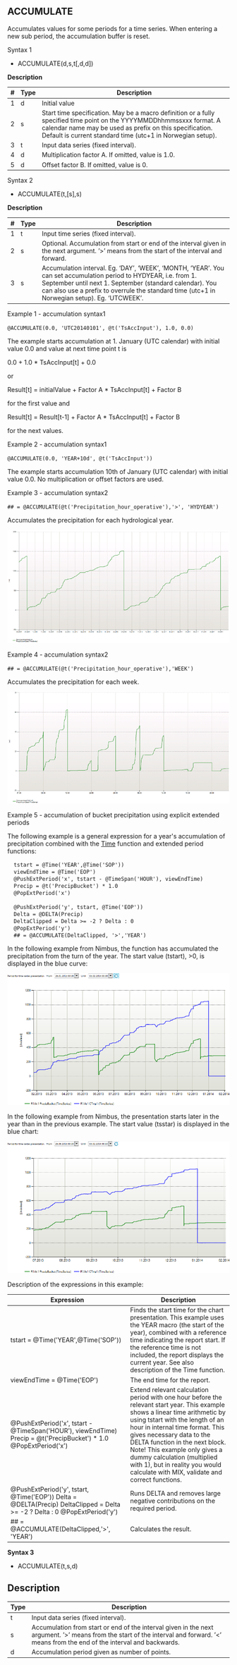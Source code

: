 ## ACCUMULATE
Accumulates values for some periods for a time series. When entering a new sub
period, the accumulation buffer is reset.

  Syntax 1

- ACCUMULATE(d,s,t[,d,d])


**Description**


| # | Type | Description |
|---|---|---|
| 1 | d | Initial value |
| 2 | s | Start time specification. May be a macro definition or a fully specified time point on the YYYYMMDDhhmmssxxx format. A calendar name may be used as prefix on this specification. Default is current standard time (utc+1 in Norwegian setup). |
| 3 | t | Input data series (fixed interval). |
| 4 | d | Multiplication factor A. If omitted, value is 1.0. |
| 5 | d | Offset factor B. If omitted, value is 0. |



  Syntax 2

- ACCUMULATE(t,[s],s)


**Description**

| # | Type | Description |
|---|---|---|
| 1 | t | Input time series (fixed interval). |
| 2 | s | Optional. Accumulation from start or end of the interval given in the next argument. ’>’ means from the start of the interval and forward. |
| 3 | s | Accumulation interval. Eg. ‘DAY’, ‘WEEK’, ‘MONTH, ‘YEAR’. You can set accumulation period to HYDYEAR, i.e. from 1. September until next 1. September (standard calendar). You can also use a prefix to overrule the standard time (utc+1 in Norwegian setup). Eg. ‘UTCWEEK’. |



Example 1 - accumulation syntax1

`@ACCUMULATE(0.0, 'UTC20140101', @t('TsAccInput'), 1.0, 0.0)`

The example starts accumulation at 1. January (UTC calendar) with initial value
0.0 and value at next time point t is

0.0 + 1.0 * TsAccInput[t] + 0.0

or

Result[t] = initialValue + Factor A * TsAccInput[t] + Factor B

for the first value and

Result[t] = Result[t-1] + Factor A * TsAccInput[t] + Factor B

for the next values.

Example 2 - accumulation syntax1

`@ACCUMULATE(0.0, 'YEAR+10d', @t('TsAccInput'))`

The example starts accumulation 10th of January (UTC calendar) with initial
value 0.0. No multiplication or offset factors are used.

Example 3 - accumulation syntax2

`## = @ACCUMULATE(@t('Precipitation_hour_operative'),'>', 'HYDYEAR')`

Accumulates the precipitation for each hydrological year.

![](Images/ex_accumulate.png)

Example 4 - accumulation syntax2

`## = @ACCUMULATE(@t('Precipitation_hour_operative'),'WEEK')`

Accumulates the precipitation for each week.

![](Images/ex_accumulate2.png)



Example 5 - accumulation of bucket precipitation using explicit extended periods

The following example is a general expression for a year's accumulation of
precipitation combined with the [Time](../functions/time.md) function and extended
period functions:

```
  tstart = @Time('YEAR',@Time('SOP'))
  viewEndTime = @Time('EOP')
  @PushExtPeriod('x', tstart - @TimeSpan('HOUR'), viewEndTime)
  Precip = @t('PrecipBucket') * 1.0
  @PopExtPeriod('x')

  @PushExtPeriod('y', tstart, @Time('EOP'))
  Delta = @DELTA(Precip)
  DeltaClipped = Delta >= -2 ? Delta : 0
  @PopExtPeriod('y')
  ## = @ACCUMULATE(DeltaClipped, '>','YEAR')
```

In the following example from Nimbus, the function has accumulated the
precipitation from the turn of the year. The start value (tstart), >0, is
displayed in the blue curve:

  ![](Images/ex_accumulate3.png)



In the following example from Nimbus, the presentation starts later in the year
than in the previous example. The start value (tsstar) is displayed in the blue
chart:

  ![](Images/ex_accumulate4.png)



  Description of the expressions in this example:



| Expression | Description |
|---|---|
| tstart = @Time('YEAR',@Time('SOP')) | Finds the start time for the chart presentation. This example uses the YEAR macro (the start of the year), combined with a reference time indicating the report start. If the reference time is not included, the report displays the current year. See also description of the Time function. |
| viewEndTime = @Time('EOP') | The end time for the report. |
| @PushExtPeriod('x', tstart - @TimeSpan('HOUR'), viewEndTime) Precip = @t('PrecipBucket') * 1.0 @PopExtPeriod('x') | Extend relevant calculation period with one hour before the relevant start year. This example shows a linear time arithmetic by using tstart with the length of an hour in internal time format. This gives necessary data to the DELTA function in the next block. Note! This example only gives a dummy calculation (multiplied with 1), but in reality you would calculate with MIX, validate and correct functions. |
| @PushExtPeriod('y', tstart, @Time('EOP')) Delta = @DELTA(Precip) DeltaClipped = Delta >= -2 ? Delta : 0 @PopExtPeriod('y') | Runs DELTA and removes large negative contributions on the required period. |
| ## = @ACCUMULATE(DeltaClipped,'>', 'YEAR') | Calculates the result. |



  **Syntax 3**

- ACCUMULATE(t,s,d)


## Description


| Type | Description |
|---|---|
| t | Input data series (fixed interval). |
| s | Accumulation from start or end of the interval given in the next argument. ’>’ means from the start of the interval and forward. ’<’ means from the end of the interval and backwards. |
| d | Accumulation period given as number of points. |
